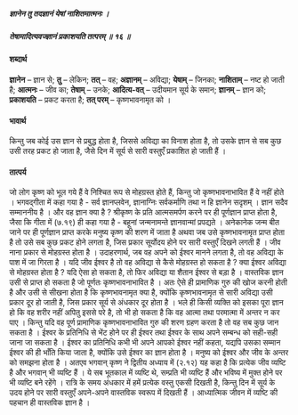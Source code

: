 ##### ज्ञानेन तु तदज्ञानं येषां नाशितमात्मनः ।
##### तेषामादित्यवज्ज्ञानं प्रकाशयति तत्परम् ॥ १६ ॥

#### शब्दार्थ

**ज्ञानेन** – ज्ञान से; **तु** – लेकिन; **तत्** – वह; **अज्ञानम्** – अविद्या; **येषाम्** – जिनका; **नाशिताम्** – नष्ट हो जाती है; **आत्मनः** – जीव का; **तेषाम्** – उनके; **आदित्य-वत्** – उदीयमान सूर्य के समान; **ज्ञानम्** – ज्ञान को; **प्रकाशयति** – प्रकट करता है; **तत् परम्** – कृष्णभावनामृत को ।

#### भावार्थ

किन्तु जब कोई उस ज्ञान से प्रबुद्ध होता है, जिससे अविद्या का विनाश होता है, तो उसके ज्ञान से सब कुछ उसी तरह प्रकट हो जाता है, जैसे दिन में सूर्य से सारी वस्तुएँ प्रकाशित हो जाती हैं ।

#### तात्पर्य

जो लोग कृष्ण को भूल गये हैं वे निश्चित रूप से मोहग्रस्त होते हैं, किन्तु जो कृष्णभावनाभावित हैं वे नहीं होते । भगवद्गीता में कहा गया है - सर्व ज्ञानप्लवेन, ज्ञानाग्निः सर्वकर्माणि तथा न हि ज्ञानेन सदृशम् । ज्ञान सदैव सम्माननीय है । और वह ज्ञान क्या है ? श्रीकृष्ण के प्रति आत्मसमर्पण करने पर ही पूर्णज्ञान प्राप्त होता है, जैसा कि गीता में (७.१९) ही कहा गया है - बहूनां जन्मनामन्ते ज्ञानवान्मां प्रपद्यते । अनेकानेक जन्म बीत जाने पर ही पूर्णज्ञान प्राप्त करके मनुष्य कृष्ण की शरण में जाता है अथवा जब उसे कृष्णभावनामृत प्राप्त होता है तो उसे सब कुछ प्रकट होने लगता है, जिस प्रकार सूर्योदय होने पर सारी वस्तुएँ दिखने लगती हैं । जीव नाना प्रकार से मोहग्रस्त होता है । उदाहरणार्थ, जब वह अपने को ईश्वर मानने लगता है, तो वह अविद्या के पाश में जा गिरता है । यदि जीव ईश्वर है तो वह अविद्या से कैसे मोहग्रस्त हो सकता है ? क्या ईश्वर अविद्या से मोहग्रस्त होता है ? यदि ऐसा हो सकता है, तो फिर अविद्या या शैतान ईश्वर से बड़ा है । वास्तविक ज्ञान उसी से प्राप्त हो सकता है जो पूर्णतः कृष्णभावनाभावित है । अतः ऐसे ही प्रामाणिक गुरु की खोज करनी होती है और उसी से सीखना होता है कि कृष्णभावनामृत क्या है, क्योंकि कृष्णभावनामृत से सारी अविद्या उसी प्रकार दूर हो जाती है, जिस प्रकार सूर्य से अंधकार दूर होता है । भले ही किसी व्यक्ति को इसका पूरा ज्ञान हो कि वह शरीर नहीं अपितु इससे परे है, तो भी हो सकता है कि वह आत्मा तथा परमात्मा में अन्तर न कर पाए । किन्तु यदि वह पूर्ण प्रामाणिक कृष्णभावनाभावित गुरु की शरण ग्रहण करता है तो वह सब कुछ जान सकता है । ईश्वर के प्रतिनिधि से भेंट होने पर ही ईश्वर तथा ईश्वर के साथ अपने सम्बन्ध को सही-सही जाना जा सकता है । ईश्वर का प्रतिनिधि कभी भी अपने आपको ईश्वर नहीं कहता, यद्यपि उसका सम्मान ईश्वर की ही भाँति किया जाता है, क्योंकि उसे ईश्वर का ज्ञान होता है । मनुष्य को ईश्वर और जीव के अन्तर को समझना होता है । अतएव भगवान् कृष्ण ने द्वितीय अध्याय में (२.१२) यह कहा है कि प्रत्येक जीव व्यष्टि है और भगवान् भी व्यष्टि हैं । ये सब भूतकाल में व्यष्टि थे, सम्प्रति भी व्यष्टि हैं और भविष्य में मुक्त होने पर भी व्यष्टि बने रहेंगे । रात्रि के समय अंधकार में हमें प्रत्येक वस्तु एकसी दिखती है, किन्तु दिन में सूर्य के उदय होने पर सारी वस्तुएँ अपने-अपने वास्तविक स्वरूप में दिखती हैं । आध्यात्मिक जीवन में व्यष्टि की पहचान ही वास्तविक ज्ञान है ।
